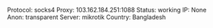 Protocol: socks4
Proxy: 103.162.184.251:1088
Status: working
IP: None
Anon: transparent
Server: mikrotik
Country: Bangladesh

